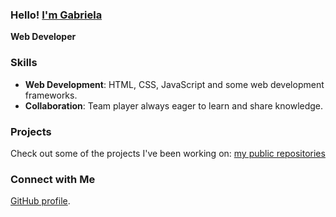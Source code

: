 ### Hello! [I'm Gabriela](https://github.com/gabimin)
 

**Web Developer** 


### Skills 

- **Web Development**: HTML, CSS, JavaScript and some web development frameworks.
- **Collaboration**: Team player always eager to learn and share knowledge.


### Projects

Check out some of the projects I've been working on: [my public repositories](https://github.com/gabimin?tab=repositories&q=&type=public&language=&sort=)  


### Connect with Me

[GitHub profile](https://github.com/gabimin).


